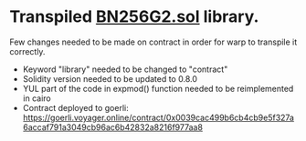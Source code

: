 # Transpiled [BN256G2.sol](https://github.com/musalbas/solidity-BN256G2) library.

Few changes needed to be made on contract in order for warp to transpile it correctly. 
- Keyword "library" needed to be changed to "contract"
- Solidity version needed to be updated to 0.8.0
- YUL part of the code in expmod() function needed to be reimplemented in cairo
- Contract deployed to goerli: https://goerli.voyager.online/contract/0x0039cac499b6cb4cb9e5f327a6accaf791a3049cb96ac6b42832a8216f977aa8
